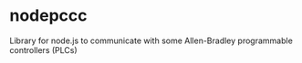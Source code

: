 nodepccc
========

Library for node.js to communicate with some Allen-Bradley programmable controllers (PLCs)
